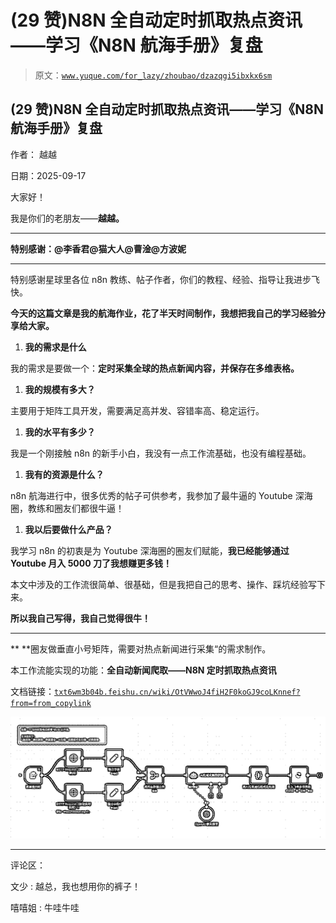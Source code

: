 # (29 赞)N8N 全自动定时抓取热点资讯——学习《N8N 航海手册》复盘

> 原文：[`www.yuque.com/for_lazy/zhoubao/dzazqgi5ibxkx6sm`](https://www.yuque.com/for_lazy/zhoubao/dzazqgi5ibxkx6sm)

## (29 赞)N8N 全自动定时抓取热点资讯——学习《N8N 航海手册》复盘

作者： 越越

日期：2025-09-17

大家好！

我是你们的老朋友——**越越。**

**  **

**特别感谢：@李香君@猫大人@曹淦@方波妮**

**  **

特别感谢星球里各位 n8n 教练、帖子作者，你们的教程、经验、指导让我进步飞快。

**今天的这篇文章是我的航海作业，花了半天时间制作，我想把我自己的学习经验分享给大家。**

1.  **我的需求是什么**

我的需求是要做一个：**定时采集全球的热点新闻内容，并保存在多维表格。**

1.  **我的规模有多大？**

主要用于矩阵工具开发，需要满足高并发、容错率高、稳定运行。

1.  **我的水平有多少？**

我是一个刚接触 n8n 的新手小白，我没有一点工作流基础，也没有编程基础。

1.  **我有的资源是什么？**

n8n 航海进行中，很多优秀的帖子可供参考，我参加了最牛逼的 Youtube 深海圈，教练和圈友们都很牛逼！

1.  **我以后要做什么产品？**

我学习 n8n 的初衷是为 Youtube 深海圈的圈友们赋能，**我已经能够通过 Youtube 月入 5000 刀了我想赚更多钱！**

本文中涉及的工作流很简单、很基础，但是我把自己的思考、操作、踩坑经验写下来。

**所以我自己写得，我自己觉得很牛！**

**  **

**  **圈友做垂直小号矩阵，需要对热点新闻进行采集“的需求制作。

本工作流能实现的功能：**全自动新闻爬取——N8N 定时抓取热点资讯**

文档链接：[`txt6wm3b04b.feishu.cn/wiki/OtVWwoJ4fiH2F0koGJ9coLKnnef?from=from_copylink`](https://txt6wm3b04b.feishu.cn/wiki/OtVWwoJ4fiH2F0koGJ9coLKnnef?from=from_copylink)

![](img/c8f4d27611f4b741bfc4e7518125e94c.png "None")

* * *

评论区：

文少 : 越总，我也想用你的裤子！

嘻嘻姐 : 牛哇牛哇